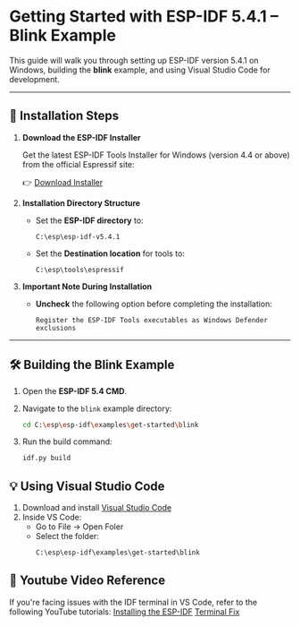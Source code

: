 # Getting Started with ESP-IDF 5.4.1 – Blink Example

This guide will walk you through setting up ESP-IDF version 5.4.1 on Windows, building the **blink** example, and using Visual Studio Code for development.

---

## 🚀 Installation Steps

1. **Download the ESP-IDF Installer**

   Get the latest ESP-IDF Tools Installer for Windows (version 4.4 or above) from the official Espressif site:

   👉 [Download Installer](https://dl.espressif.com/dl/esp-idf/?idf=4.4)

2. **Installation Directory Structure**

   - Set the **ESP-IDF directory** to:
     ```
     C:\esp\esp-idf-v5.4.1
     ```

   - Set the **Destination location** for tools to:
     ```
     C:\esp\tools\espressif
     ```

3. **Important Note During Installation**
   - **Uncheck** the following option before completing the installation:
     ```
     Register the ESP-IDF Tools executables as Windows Defender exclusions
     ```

---

## 🛠 Building the Blink Example

1. Open the **ESP-IDF 5.4 CMD**.

2. Navigate to the `blink` example directory:
   ```bash
   cd C:\esp\esp-idf\examples\get-started\blink
   ```
3. Run the build command:
   ```bash
   idf.py build
   ```

## 💡 Using Visual Studio Code
1. Download and install [Visual Studio Code](https://code.visualstudio.com/)
2. Inside VS Code:
   - Go to File -> Open Foler
   - Select the folder:
     ```bash
     C:\esp\esp-idf\examples\get-started\blink
     ```

## 🧰 Youtube Video Reference
If you're facing issues with the IDF terminal in VS Code, refer to the following YouTube tutorials:
[Installing the ESP-IDF](https://youtu.be/5IuZ-E8Tmhg?feature=shared)
[Terminal Fix](https://youtu.be/N93RvZz6dEc?feature=shared)
   
